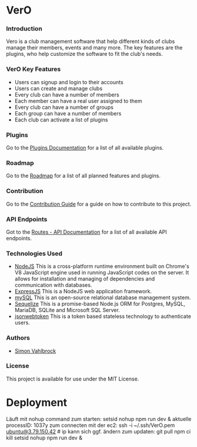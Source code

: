 # VerO

### Introduction

Vero is a club management software that help different kinds of clubs manage their members, events and many more. The
key features are the plugins, who help customize the software to fit the club's needs.

### VerO Key Features

* Users can signup and login to their accounts
* Users can create and manage clubs
* Every club can have a number of members
* Each member can have a real user assigned to them
* Every club can have a number of groups
* Each group can have a number of members
* Each club can activate a list of plugins

### Plugins

Go to the [Plugins Documentation](./src/docs/plugins.md) for a list of all available plugins.

### Roadmap

Go to the [Roadmap](./src/docs/roadmap.md) for a list of all planned features and plugins.

### Contribution

Go to the [Contribution Guide](./src/docs/contribute.md) for a guide on how to contribute to this project.

### API Endpoints

Got to the [Routes - API Documentation](./src/docs/apiRoutes.md) for a list of all available API endpoints.

### Technologies Used

* [NodeJS](https://nodejs.org/) This is a cross-platform runtime environment built on Chrome's V8 JavaScript engine used
  in running JavaScript codes on the server. It allows for installation and managing of dependencies and communication
  with databases.
* [ExpressJS](https://www.expresjs.org/) This is a NodeJS web application framework.
* [mySQL](https://www.mysql.com/) This is an open-source relational database management system.
* [Sequelize](https://sequelize.org/) This is a promise-based Node.js ORM for Postgres, MySQL, MariaDB, SQLite and
  Microsoft SQL Server.
* [jsonwebtoken](https://www.npmjs.com/package/jsonwebtoken) This is a token based stateless technology to authenticate
  users.

### Authors

* [Simon Vahlbrock](https://github.com/simon-va)

### License

This project is available for use under the MIT License.



# Deployment

Läuft mit nohup command zum starten:
  setsid nohup npm run dev &
  aktuelle processID: 1037y
zum connecten mit der ec2:
  ssh -i ~/.ssh/VerO.pem ubuntu@3.79.150.42 # ip kann sich ggf. ändern
zum updaten:
  git pull
  npm ci
  kill <processID>
  setsid nohup npm run dev &

